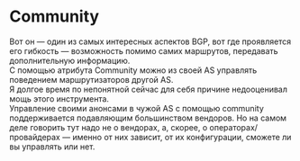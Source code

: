 # Community

Вот он — один из самых интересных аспектов BGP, вот где проявляется его гибкость — возможность помимо самих маршрутов, передавать дополнительную информацию.  
С помощью атрибута Community можно из своей AS управлять поведением маршрутизаторов другой AS.  
Я долгое время по непонятной сейчас для себя причине недооценивал мощь этого инструмента.  
Управление своими анонсами в чужой AS с помощью community поддерживается подавляющим большинством вендоров. Но на самом деле говорить тут надо не о вендорах, а, скорее, о операторах/провайдерах — именно от них зависит, от их конфигурации, сможете ли вы управлять или нет.  
